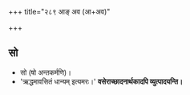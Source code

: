 +++
title="२८९ आङ् अव (आ+अव)"

+++

## सो
- सो (षो अन्तकर्मणि)।
- 'ऋद्धमावसितं धान्यम् इत्यमरः।' **वसेराच्छादनार्थकादपि व्युत्पादयन्ति।**
